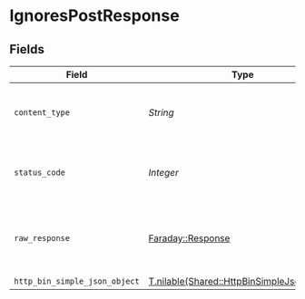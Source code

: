# IgnoresPostResponse


## Fields

| Field                                                                                        | Type                                                                                         | Required                                                                                     | Description                                                                                  |
| -------------------------------------------------------------------------------------------- | -------------------------------------------------------------------------------------------- | -------------------------------------------------------------------------------------------- | -------------------------------------------------------------------------------------------- |
| `content_type`                                                                               | *String*                                                                                     | :heavy_check_mark:                                                                           | HTTP response content type for this operation                                                |
| `status_code`                                                                                | *Integer*                                                                                    | :heavy_check_mark:                                                                           | HTTP response status code for this operation                                                 |
| `raw_response`                                                                               | [Faraday::Response](https://www.rubydoc.info/gems/faraday/Faraday/Response)                  | :heavy_minus_sign:                                                                           | Raw HTTP response; suitable for custom response parsing                                      |
| `http_bin_simple_json_object`                                                                | [T.nilable(Shared::HttpBinSimpleJsonObject)](../../models/shared/httpbinsimplejsonobject.md) | :heavy_minus_sign:                                                                           | OK                                                                                           |